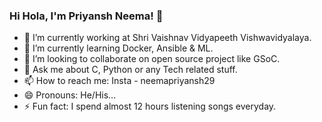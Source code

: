 ### Hi Hola, I'm Priyansh Neema! 👋

- 🔭 I’m currently working at Shri Vaishnav Vidyapeeth Vishwavidyalaya.
- 🌱 I’m currently learning Docker, Ansible & ML.
- 👯 I’m looking to collaborate on open source project like GSoC.
- 💬 Ask me about C, Python or any Tech related stuff.
- 📫 How to reach me: Insta - neemapriyansh29  
- 😄 Pronouns: He/His...
- ⚡ Fun fact: I spend almost 12 hours listening songs everyday.
